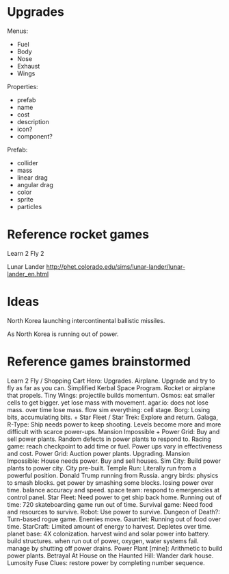 # Upgrades

Menus:
- Fuel
- Body
- Nose
- Exhaust
- Wings

Properties:
- prefab
- name
- cost
- description
- icon?
- component?

Prefab:
- collider
- mass
- linear drag
- angular drag
- color
- sprite
- particles

# Reference rocket games

Learn 2 Fly 2

Lunar Lander
<http://phet.colorado.edu/sims/lunar-lander/lunar-lander_en.html>

# Ideas

North Korea launching intercontinental ballistic missiles.

As North Korea is running out of power.


# Reference games brainstormed

Learn 2 Fly / Shopping Cart Hero:  Upgrades.
	Airplane.  Upgrade and try to fly as far as you can.
		Simplified Kerbal Space Program.
		Rocket or airplane that propels.
	Tiny Wings:  projectile builds momentum.
Osmos:  eat smaller cells to get bigger.  yet lose mass with movement.
	agar.io:  does not lose mass.
	over time lose mass.
		flow
		sim everything:  cell stage.
	Borg:  Losing bits, accumulating bits.
		+ Star Fleet / Star Trek:  Explore and return.
Galaga, R-Type:  Ship needs power to keep shooting.
	Levels become more and more difficult with scarce power-ups.
Mansion Impossible + Power Grid:  Buy and sell power plants.
	Random defects in power plants to respond to.
Racing game:  reach checkpoint to add time or fuel.
	Power ups vary in effectiveness and cost.
Power Grid:  Auction power plants.  Upgrading.
Mansion Impossible:  House needs power.  Buy and sell houses.
Sim City:  Build power plants to power city.
	City pre-built.
Temple Run:  Literally run from a powerful position.
	Donald Trump running from Russia.
angry birds:  physics to smash blocks.
	get power by smashing some blocks.
		losing power over time.
			balance accuracy and speed.
space team:  respond to emergencies at control panel.
Star Fleet:  Need power to get ship back home.
Running out of time:  720 skateboarding game run out of time.
Survival game:  Need food and resources to survive.
	Robot:  Use power to survive.
Dungeon of Death?:  Turn-based rogue game.  Enemies move.
Gauntlet:  Running out of food over time.
StarCraft:  Limited amount of energy to harvest.
	Depletes over time.
planet base:  4X colonization.
	harvest wind and solar power into battery.
	build structures.
	when run out of power, oxygen, water systems fail.
	manage by shutting off power drains.
Power Plant [mine]:  Arithmetic to build power plants.
Betrayal At House on the Haunted Hill:  Wander dark house.
Lumosity Fuse Clues:  restore power by completing number sequence.

